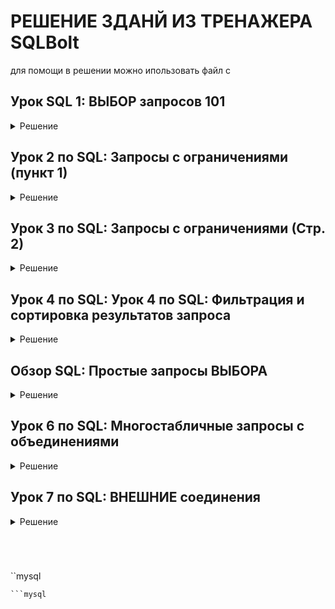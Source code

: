 # РЕШЕНИЕ ЗДАНЙ ИЗ ТРЕНАЖЕРА SQLBolt
для помощи в решении можно ипользовать файл с 
## Урок SQL 1: ВЫБОР запросов 101
<details> 
  <summary>Решение</summary>

  1. Find the title of each film /Найдите название каждого фильма

```mysql
SELECT title FROM movies;
```

2. Find the director of each film / Найдите режиссера каждого фильма
   
```mysql
SELECT director FROM movies;
```

3. Find the title and director of each film / Найдите название и режиссера каждого фильма

```mysql
SELECT title, director FROM movies;
```
4. Find the title and year of each film / Найдите название и год выпуска каждого фильма 
```mysql
SELECT title, year FROM movies;
```
5. Find all the information about each film / Найдите всю информацию о каждом фильме

```mysql
SELECT * FROM movies;
```
</details>

## Урок 2 по SQL: Запросы с ограничениями (пункт 1)
<details> 
  <summary>Решение</summary>

1. Find the movie with a row id of 6 / Найдите фильм с идентификатором строки, равным 6

```mysql
SELECT * FROM movies
WHERE id = 6
```
2. Find the movies released in the years between 2000 and 2010 / Найдите фильмы, выпущенные в период с 2000 по 2010 год
   
```mysql
SELECT * FROM movies
WHERE year BETWEEN 2000 AND 2010
```
3. Find the movies not released in the years between 2000 and 2010 / Найдите фильмы, не вышедшие на экраны в период с 2000 по 2010 год
```mysql
SELECT * FROM movies
WHERE year NOT BETWEEN 2000 AND 2010
```

4. Find the first 5 Pixar movies and their release year/ Найдите первые 5 фильмов Pixar и год их выхода
```mysql
SELECT title, year 
FROM movies 
WHERE year <= 2003 
LIMIT 5
```
</details>

## Урок 3 по SQL: Запросы с ограничениями (Стр. 2)
<details> 
  <summary>Решение</summary>

1. Найдите все фильмы "Истории игрушек" / Найдите все фильмы из "Истории игрушек"
  ```mysql
SELECT * 
FROM movies 
WHERE Title 
LIKE '%Toy Story%';
```

2. Find all the movies directed by John Lasseter / Найдите все фильмы режиссера Джона Лассетера 

```mysql
SELECT * 
FROM movies 
WHERE director = 'John Lasseter'
```

3. Find all the movies (and director) not directed by John Lasseter / Найдите все фильмы (и режиссера), снятые не Джоном Лассетером

```mysql
SELECT Title, Director 
FROM movies 
WHERE Director != 'John Lasseter';
```

4. Find all the WALL-* movies / Найдите все фильмы на СТЕНЕ-*
```mysql
SELECT Title 
FROM movies 
WHERE Title LIKE '%WALL%';
```
</details>

## Урок 4 по SQL: Урок 4 по SQL: Фильтрация и сортировка результатов запроса
<details> 
  <summary>Решение</summary>
  
1. List all directors of Pixar movies (alphabetically), without duplicates / Составьте список всех режиссеров фильмов Pixar (в алфавитном порядке), без дублирования
```mysql
SELECT DISTINCT Director
FROM movies
ORDER BY Director
```

2. List the last four Pixar movies released (ordered from most recent to least) / Перечислите последние четыре фильма Pixar, вышедшие на экраны (в порядке возрастания от последнего к последнему).
```mysql
SELECT title
FROM movies
ORDER BY year DESC
LIMIT 4
```

3. List the first five Pixar movies sorted alphabetically / Перечислите первые пять фильмов Pixar, отсортированных в алфавитном порядке
```mysql
SELECT Title
FROM movies
ORDER BY Title ASC 
LIMIT 5
```

4. List the next five Pixar movies sorted alphabetically / Перечислите следующие пять фильмов Pixar, отсортированных в алфавитном порядке
```mysql
SELECT Title
FROM movies
ORDER BY Title ASC 
LIMIT 5
OFFSET 5
```
</details>

## Обзор SQL: Простые запросы ВЫБОРА
<details> 
  <summary>Решение</summary>

1. List all the Canadian cities and their populations /  Перечислите все канадские города и их население
```mysql
SELECT city, population  
FROM north_american_cities
WHERE country = 'Canada'
```
   
2. Order all the cities in the United States by their latitude from north to south / Расположите все города в Соединенных Штатах по их широте с севера на юг.
```mysql
SELECT city 
FROM north_american_cities
WHERE country = 'United States'
ORDER BY latitude DESC
```
3. List all the cities west of Chicago, ordered from west to east / Перечислите все города к западу от Чикаго, упорядоченные с запада на восток
```mysql
SELECT City, Longitude FROM north_american_cities
WHERE Longitude < -87.629798
ORDER BY Longitude ASC;
```

4. List the two largest cities in Mexico (by population) / Перечислите два крупнейших города Мексики (по численности населения).
```mysql
SELECT city, population
FROM north_american_cities
WHERE country = 'Mexico'
ORDER BY population DESC 
LIMIT 2
```

5. List the third and fourth largest cities (by population) in the United States and their population / Перечислите третий и четвертый по величине города (по численности населения) в Соединенных Штатах и их численность населения
```mysql
SELECT city, population
FROM north_american_cities
WHERE country = 'United States'
ORDER BY population DESC 
LIMIT 2 OFFSET 2;
```

</details>

## Урок 6 по SQL: Многостабличные запросы с объединениями
<details> 
  <summary>Решение</summary>

1. Find the domestic and international sales for each movie / Найдите внутренние и международные продажи каждого фильма.
```mysql
SELECT Title, domestic_sales, international_sales 
FROM Movies
INNER JOIN Boxoffice ON 
boxoffice.movie_id = movies.id;
```

2.Show the sales numbers for each movie that did better internationally rather than domestically / Покажите показатели продаж каждого фильма, который показал лучшие результаты на международном, а не на внутреннем рынке
```mysql
SELECT domestic_sales, international_sales, title
FROM movies
INNER JOIN boxoffice ON 
boxoffice.movie_id = movies.id
WHERE domestic_sales < international_sales
```

3. List all the movies by their ratings in descending order / Перечислите все фильмы по их рейтингам в порядке убывания
```mysql
SELECT title, rating
FROM movies
INNER JOIN boxoffice ON 
boxoffice.movie_id = movies.id
ORDER BY rating DESC
```
</details>

## Урок 7 по SQL: ВНЕШНИЕ соединения
<details> 
  <summary>Решение</summary>
1. Find the list of all buildings that have employees / Найдите список всех зданий, в которых есть сотрудники
 ```mysql
SELECT DISTINCT building FROM employees LEFT JOIN Buildings ON employees.building = buildings.building_name
```

2. Find the list of all buildings and their capacity / Найдите список всех зданий и их вместимость
```mysql
SELECT DISTINCT building_name, capacity FROM buildings
```

3.List all buildings and the distinct employee roles in each building (including empty buildings) / Перечислите все здания и отдельные роли сотрудников в каждом здании (включая пустые здания).
 ```mysql
SELECT DISTINCT Building_name, Role FROM Buildings 
 LEFT JOIN Employees ON Building_name = Building;
```
</details>






```mysql

```
```mysql

```
```mysql

```
```mysql

```
``mysql

```
```mysql

```
```mysql

```

</details>
